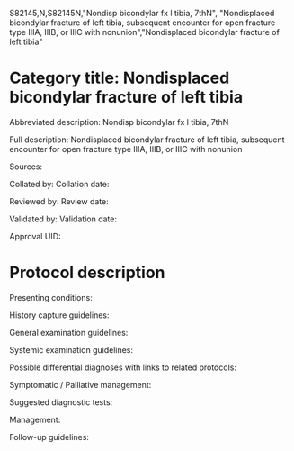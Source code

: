 S82145,N,S82145N,"Nondisp bicondylar fx l tibia, 7thN", "Nondisplaced bicondylar fracture of left tibia, subsequent encounter for open fracture type IIIA, IIIB, or IIIC with nonunion","Nondisplaced bicondylar fracture of left tibia"
# Category title: Nondisplaced bicondylar fracture of left tibia

Abbreviated description: Nondisp bicondylar fx l tibia, 7thN

Full description: Nondisplaced bicondylar fracture of left tibia, subsequent encounter for open fracture type IIIA, IIIB, or IIIC with nonunion

Sources:

Collated by:
Collation date:

Reviewed by:
Review date:

Validated by:
Validation date:

Approval UID:

# Protocol description

Presenting conditions:

History capture guidelines:

General examination guidelines:

Systemic examination guidelines:

Possible differential diagnoses with links to related protocols:

Symptomatic / Palliative management:

Suggested diagnostic tests:

Management:

Follow-up guidelines:
